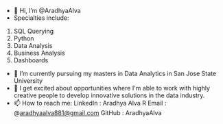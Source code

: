- 👋 Hi, I’m @AradhyaAlva
- Specialties include:
1. SQL Querying
2. Python
3. Data Analysis
4. Business Analysis
5. Dashboards
   
- 🌱 I’m currently pursuing my masters in Data Analytics in San Jose State University 
- 💞️ I get excited about opportunities where I'm able to work with highly creative people to develop innovative solutions in the data industry.
- 📫 How to reach me:
  LinkedIn : Aradhya Alva R
  Email : @aradhyaalva881@gmail.com
  GitHub : AradhyaAlva

<!---
AradhyaAlva/AradhyaAlva is a ✨ special ✨ repository because its `README.md` (this file) appears on your GitHub profile.
You can click the Preview link to take a look at your changes.
--->
